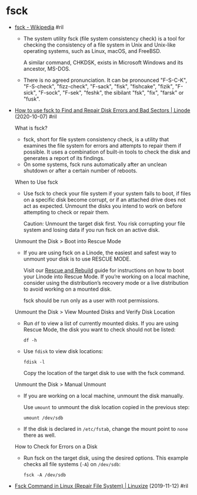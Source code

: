 # fsck

  - [fsck \- Wikipedia](https://en.wikipedia.org/wiki/Fsck) #ril

      - The system utility fsck (file system consistency check) is a tool for checking the consistency of a file system in Unix and Unix-like operating systems, such as Linux, macOS, and FreeBSD.

        A similar command, CHKDSK, exists in Microsoft Windows and its ancestor, MS-DOS.

      - There is no agreed pronunciation. It can be pronounced "F-S-C-K", "F-S-check", "fizz-check", "F-sack", "fisk", "fishcake", "fizik", "F-sick", "F-sock", "F-sek", "feshk", the sibilant "fsk", "fix", "farsk" or "fusk".

  - [How to use fsck to Find and Repair Disk Errors and Bad Sectors \| Linode](https://www.linode.com/docs/guides/how-to-use-fsck-to-fix-disk-problems/) (2020-10-07) #ril

    What is fsck?

      - fsck, short for file system consistency check, is a utility that examines the file system for errors and attempts to repair them if possible. It uses a combination of built-in tools to check the disk and generates a report of its findings.
      - On some systems, fsck runs automatically after an unclean shutdown or after a certain number of reboots.

    When to Use fsck

      - Use fsck to check your file system if your system fails to boot, if files on a specific disk become corrupt, or if an attached drive does not act as expected. Unmount the disks you intend to work on before attempting to check or repair them.

        Caution: Unmount the target disk first. You risk corrupting your file system and losing data if you run fsck on an active disk.

    Unmount the Disk > Boot into Rescue Mode

      - If you are using fsck on a Linode, the easiest and safest way to unmount your disk is to use RESCUE MODE.

        Visit our [Rescue and Rebuild](https://www.linode.com/docs/guides/rescue-and-rebuild/#booting-into-rescue-mode) guide for instructions on how to boot your Linode into Rescue Mode. If you’re working on a local machine, consider using the distribution’s recovery mode or a live distribution to avoid working on a mounted disk.

        fsck should be run only as a user with root permissions.

    Unmount the Disk > View Mounted Disks and Verify Disk Location

      - Run `df` to view a list of currently mounted disks. If you are using Rescue Mode, the disk you want to check should not be listed:

            df -h

      - Use `fdisk` to view disk locations:

            fdisk -l

        Copy the location of the target disk to use with the fsck command.

    Unmount the Disk > Manual Unmount

      - If you are working on a local machine, unmount the disk manually.

        Use `umount` to unmount the disk location copied in the previous step:

            umount /dev/sdb

      - If the disk is declared in `/etc/fstab`, change the mount point to `none` there as well.

    How to Check for Errors on a Disk

      - Run fsck on the target disk, using the desired options. This example checks all file systems (`-A`) on `/dev/sdb`:

            fsck -A /dev/sdb

  - [Fsck Command in Linux \(Repair File System\) \| Linuxize](https://linuxize.com/post/fsck-command-in-linux/) (2019-11-12) #ril
